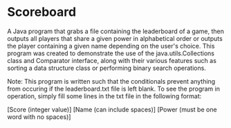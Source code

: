 # Scoreboard

A Java program that grabs a file containing the leaderboard of a game, then outputs all players that share a given power in alphabetical order or outputs the player containing a given name depending on the user's choice. This program was created to demonstrate the use of the java.utils.Collections class and Comparator interface, along with their various features such as sorting a data structure class or performing binary search operations.

Note: This program is written such that the conditionals prevent anything from occuring if the leaderboard.txt file is left blank. To see the program in operation, simply fill some lines in the txt file in the following format:

[Score (integer value)] [Name (can include spaces)] [Power (must be one word with no spaces)]